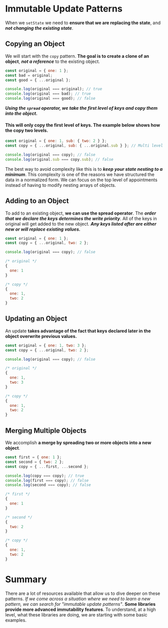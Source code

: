 # Immutable Update Patterns

When we ```setState``` we need to **ensure that we are replacing the state**, and ***not changing the existing state***.

## Copying an Object

We will start with the ```copy``` pattern. **The goal is to create a clone of an object**, ***not a reference*** to the existing object.

```js
const original = { one: 1 };
const bad = original;
const good = { ...original };

console.log(original === original); // true
console.log(original === bad); // true
console.log(original === good); // false
```

***Using the ```spread``` operator, we take the first level of keys and copy them into the object.***

#### This will **only copy the first level of keys**. The example below **shows how the copy two levels.**

```js
const original = { one: 1, sub: { two: 2 } };
const copy = { ...original, sub: { ...original.sub } }; // Multi level objects

console.log(original === copy); // false
console.log(original.sub === copy.sub); // false
```

The best way to avoid complexity like this is to ***keep your state nesting to a minimum***. This complexity is one of the reasons we have structured the data in a normalized form. We can focus on the top level of appointments instead of having to modify nesting arrays of objects.

## Adding to an Object
To add to an existing object, **we can use the spread operator**. The ***order that we declare the keys determines the write priority***. All of the keys in original will get added to the new object. ***Any keys listed after are either new or will replace existing values.***
```js
const original = { one: 1 };
const copy = { ...original, two: 2 };

console.log(original === copy); // false

/* original */
{
  one: 1
}

/* copy */
{
  one: 1,
  two: 2
}
```

## Updating an Object
An update **takes advantage of the fact that keys declared later in the object overwrite previous values.**
```js
const original = { one: 1, two: 3 };
const copy = { ...original, two: 2 };

console.log(original === copy); // false

/* original */
{
  one: 1,
  two: 3
}

/* copy */
{
  one: 1,
  two: 2
}
```

## Merging Multiple Objects
We accomplish **a merge by spreading two or more objects into a new object**.
```js
const first = { one: 1 };
const second = { two: 2 };
const copy = { ...first, ...second };

console.log(copy === copy); // true
console.log(first === copy); // false
console.log(second === copy); // false

/* first */
{
  one: 1
}

/* second */
{
  two: 2
}

/* copy */
{
  one: 1,
  two: 2
}
```

# Summary
There are a lot of resources available that allow us to dive deeper on these patterns. *If we come across a situation where we need to learn a new pattern, we can search for "immutable update patterns"*. **Some libraries provide more advanced immutability features**. To understand, at a high level, what these libraries are doing, we are starting with some basic examples.